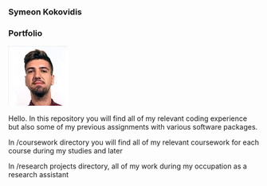 ### Symeon Kokovidis  
### Portfolio




![ID photo](id_photo.jpeg)


Hello. In this repository you will find all of my relevant coding experience but also some of my previous assignments with various software packages.

In /coursework directory you will find all of my relevant coursework for each course during my studies and later

In /research projects directory, all of my work during my occupation as a research assistant



